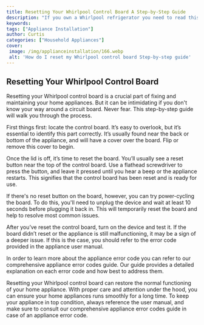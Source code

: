 ```yaml
---
title: Resetting Your Whirlpool Control Board A Step-by-Step Guide
description: "If you own a Whirlpool refrigerator you need to read this guide We break down the important steps on how to reset your control board Learn how easy it is and get an idea of what can go wrong"
keywords: 
tags: ["Appliance Installation"]
author: Curtis
categories: ["Household Appliances"]
cover: 
 image: /img/applianceinstallation/166.webp
 alt: 'How do I reset my Whirlpool control board Step-by-step guide'
---
```

## Resetting Your Whirlpool Control Board
Resetting your Whirlpool control board is a crucial part of fixing and maintaining your home appliances. But it can be intimidating if you don't know your way around a circuit board. Never fear. This step-by-step guide will walk you through the process.

First things first: locate the control board. It’s easy to overlook, but it’s essential to identify this part correctly. It’s usually found near the back or bottom of the appliance, and will have a cover over the board. Flip or remove this cover to begin.

Once the lid is off, it’s time to reset the board. You’ll usually see a reset button near the top of the control board. Use a flathead screwdriver to press the button, and leave it pressed until you hear a beep or the appliance restarts. This signifies that the control board has been reset and is ready for use.

If there's no reset button on the board, however, you can try power-cycling the board. To do this, you'll need to unplug the device and wait at least 10 seconds before plugging it back in. This will temporarily reset the board and help to resolve most common issues.

After you’ve reset the control board, turn on the device and test it. If the board didn’t reset or the appliance is still malfunctioning, it may be a sign of a deeper issue. If this is the case, you should refer to the error code provided in the appliance user manual. 

In order to learn more about the appliance error code you can refer to our comprehensive appliance error codes guide. Our guide provides a detailed explanation on each error code and how best to address them. 

Resetting your Whirlpool control board can restore the normal functioning of your home appliance. With proper care and attention under the hood, you can ensure your home appliances runs smoothly for a long time. To keep your appliance in top condition, always reference the user manual, and make sure to consult our comprehensive appliance error codes guide in case of an appliance error code.

